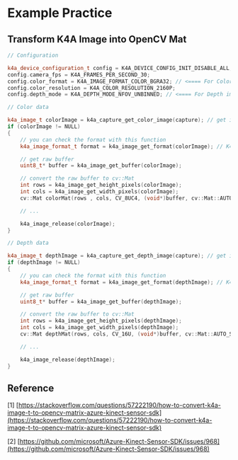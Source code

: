 # Example Practice

## Transform K4A Image into OpenCV Mat

```cpp
// Configuration

k4a_device_configuration_t config = K4A_DEVICE_CONFIG_INIT_DISABLE_ALL;
config.camera_fps = K4A_FRAMES_PER_SECOND_30;
config.color_format = K4A_IMAGE_FORMAT_COLOR_BGRA32; // <==== For Color image
config.color_resolution = K4A_COLOR_RESOLUTION_2160P;
config.depth_mode = K4A_DEPTH_MODE_NFOV_UNBINNED; // <==== For Depth image 

// Color data

k4a_image_t colorImage = k4a_capture_get_color_image(capture); // get image metadata
if (colorImage != NULL)
{
    // you can check the format with this function
    k4a_image_format_t format = k4a_image_get_format(colorImage); // K4A_IMAGE_FORMAT_COLOR_BGRA32 

    // get raw buffer
    uint8_t* buffer = k4a_image_get_buffer(colorImage);

    // convert the raw buffer to cv::Mat
    int rows = k4a_image_get_height_pixels(colorImage);
    int cols = k4a_image_get_width_pixels(colorImage);
    cv::Mat colorMat(rows , cols, CV_8UC4, (void*)buffer, cv::Mat::AUTO_STEP);

    // ...

    k4a_image_release(colorImage);
}

// Depth data

k4a_image_t depthImage = k4a_capture_get_depth_image(capture); // get image metadata
if (depthImage != NULL)
{
    // you can check the format with this function
    k4a_image_format_t format = k4a_image_get_format(depthImage); // K4A_IMAGE_FORMAT_DEPTH16 

    // get raw buffer
    uint8_t* buffer = k4a_image_get_buffer(depthImage);

    // convert the raw buffer to cv::Mat
    int rows = k4a_image_get_height_pixels(depthImage);
    int cols = k4a_image_get_width_pixels(depthImage);
    cv::Mat depthMat(rows, cols, CV_16U, (void*)buffer, cv::Mat::AUTO_STEP);

    // ...

    k4a_image_release(depthImage);
}
```

## Reference

\[1\] [https://stackoverflow.com/questions/57222190/how-to-convert-k4a-image-t-to-opencv-matrix-azure-kinect-sensor-sdk](https://stackoverflow.com/questions/57222190/how-to-convert-k4a-image-t-to-opencv-matrix-azure-kinect-sensor-sdk)

\[2\]  [https://github.com/microsoft/Azure-Kinect-Sensor-SDK/issues/968](https://github.com/microsoft/Azure-Kinect-Sensor-SDK/issues/968)

